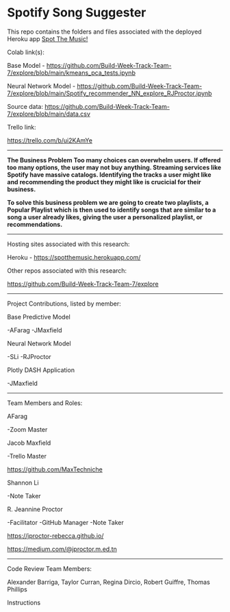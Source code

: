 # Spotify Song Suggester

This repo contains the folders and files associated with the deployed Heroku app [Spot The Music!](https://spotthemusic.herokuapp.com/)


Colab link(s):

Base Model - https://github.com/Build-Week-Track-Team-7/explore/blob/main/kmeans_pca_tests.ipynb

Neural Network Model - https://github.com/Build-Week-Track-Team-7/explore/blob/main/Spotify_recommender_NN_explore_RJProctor.ipynb

Source data: https://github.com/Build-Week-Track-Team-7/explore/blob/main/data.csv

Trello link:

https://trello.com/b/ui2KAmYe

---
**The Business Problem
Too many choices can overwhelm users.  If offered too many options, the user may not buy anything.  Streaming services like Spotify have massive catalogs.  Identifying the tracks a user might like and recommending the product they might like is crucicial for their business.**

**To solve this business problem we are going to create two playlists, a Popular Playlist which is then used to identify songs that are similar to a song a user already likes, giving the user a personalized playlist, or recommendations.**

---
Hosting sites associated with this research:

Heroku - https://spotthemusic.herokuapp.com/

Other repos associated with this research:

https://github.com/Build-Week-Track-Team-7/explore

---
Project Contributions, listed by member:

Base Predictive Model

-AFarag -JMaxfield 

Neural Network Model

-SLi -RJProctor

Plotly DASH Application

-JMaxfield

---
Team Members and Roles:

AFarag

-Zoom Master


Jacob Maxfield

-Trello Master

https://github.com/MaxTechniche


Shannon Li 

-Note Taker


R. Jeannine Proctor

-Facilitator -GitHub Manager -Note Taker

https://jproctor-rebecca.github.io/

https://medium.com/@jproctor.m.ed.tn

---
Code Review Team Members:

Alexander Barriga, Taylor Curran, Regina Dircio, Robert Guiffre, Thomas Phillips

Instructions
